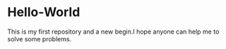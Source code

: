 # Hello-World
This is my first repository and  a new begin.I hope anyone can help me to solve some problems.
